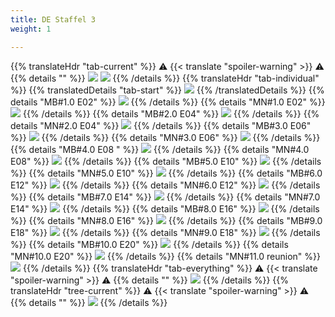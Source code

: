 ```yaml
---
title: DE Staffel 3
weight: 1

---
```

{{% translateHdr "tab-current" %}}
:warning: {{< translate "spoiler-warning" >}} :warning:
{{% details "" %}}
![](/sim-ayto/de03/de03_tab.png)
![](/sim-ayto/de03/de03_sum.png)
{{% /details %}}
{{% translateHdr "tab-individual" %}}
{{% translatedDetails "tab-start" %}}
![](/sim-ayto/de03/de03_0.png)
{{% /translatedDetails %}}
{{% details "MB#1.0 E02" %}}
![](/sim-ayto/de03/de03_1.png)
{{% /details %}}
{{% details "MN#1.0 E02" %}}
![](/sim-ayto/de03/de03_2.png)
{{% /details %}}
{{% details "MB#2.0 E04" %}}
![](/sim-ayto/de03/de03_3.png)
{{% /details %}}
{{% details "MN#2.0 E04" %}}
![](/sim-ayto/de03/de03_4.png)
{{% /details %}}
{{% details "MB#3.0 E06" %}}
![](/sim-ayto/de03/de03_5.png)
{{% /details %}}
{{% details "MN#3.0 E06" %}}
![](/sim-ayto/de03/de03_6.png)
{{% /details %}}
{{% details "MB#4.0 E08 " %}}
![](/sim-ayto/de03/de03_7.png)
{{% /details %}}
{{% details "MN#4.0 E08" %}}
![](/sim-ayto/de03/de03_8.png)
{{% /details %}}
{{% details "MB#5.0 E10" %}}
![](/sim-ayto/de03/de03_9.png)
{{% /details %}}
{{% details "MN#5.0 E10" %}}
![](/sim-ayto/de03/de03_10.png)
{{% /details %}}
{{% details "MB#6.0 E12" %}}
![](/sim-ayto/de03/de03_11.png)
{{% /details %}}
{{% details "MN#6.0 E12" %}}
![](/sim-ayto/de03/de03_12.png)
{{% /details %}}
{{% details "MB#7.0 E14" %}}
![](/sim-ayto/de03/de03_13.png)
{{% /details %}}
{{% details "MN#7.0 E14" %}}
![](/sim-ayto/de03/de03_14.png)
{{% /details %}}
{{% details "MB#8.0 E16" %}}
![](/sim-ayto/de03/de03_15.png)
{{% /details %}}
{{% details "MN#8.0 E16" %}}
![](/sim-ayto/de03/de03_16.png)
{{% /details %}}
{{% details "MB#9.0 E18" %}}
![](/sim-ayto/de03/de03_17.png)
{{% /details %}}
{{% details "MN#9.0 E18" %}}
![](/sim-ayto/de03/de03_18.png)
{{% /details %}}
{{% details "MB#10.0 E20" %}}
![](/sim-ayto/de03/de03_19.png)
{{% /details %}}
{{% details "MN#10.0 E20" %}}
![](/sim-ayto/de03/de03_20.png)
{{% /details %}}
{{% details "MN#11.0 reunion" %}}
![](/sim-ayto/de03/de03_21.png)
{{% /details %}}
{{% translateHdr "tab-everything" %}}
:warning: {{< translate "spoiler-warning" >}} :warning:
{{% details "" %}}
![](/sim-ayto/de03/de03.col.png)
{{% /details %}}
{{% translateHdr "tree-current" %}}
:warning: {{< translate "spoiler-warning" >}} :warning:
{{% details "" %}}
![](/sim-ayto/de03/de03.png)
{{% /details %}}
